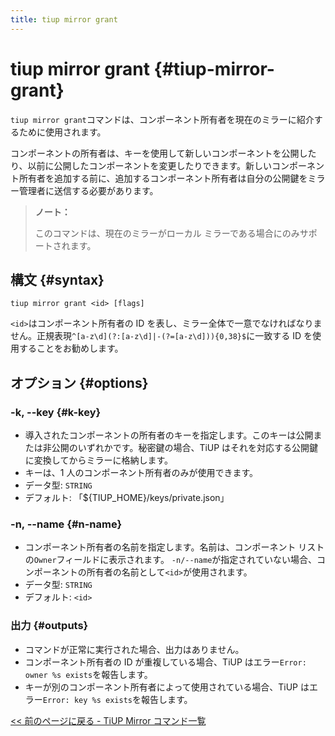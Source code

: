 ```yaml
---
title: tiup mirror grant
---
```


# tiup mirror grant {#tiup-mirror-grant}

`tiup mirror grant`コマンドは、コンポーネント所有者を現在のミラーに紹介するために使用されます。

コンポーネントの所有者は、キーを使用して新しいコンポーネントを公開したり、以前に公開したコンポーネントを変更したりできます。新しいコンポーネント所有者を追加する前に、追加するコンポーネント所有者は自分の公開鍵をミラー管理者に送信する必要があります。

> **ノート：**
>
> このコマンドは、現在のミラーがローカル ミラーである場合にのみサポートされます。

## 構文 {#syntax}

```shell
tiup mirror grant <id> [flags]
```

`<id>`はコンポーネント所有者の ID を表し、ミラー全体で一意でなければなりません。正規表現`^[a-z\d](?:[a-z\d]|-(?=[a-z\d])){0,38}$`に一致する ID を使用することをお勧めします。

## オプション {#options}

### -k, --key {#k-key}

-   導入されたコンポーネントの所有者のキーを指定します。このキーは公開または非公開のいずれかです。秘密鍵の場合、TiUP はそれを対応する公開鍵に変換してからミラーに格納します。
-   キーは、1 人のコンポーネント所有者のみが使用できます。
-   データ型: `STRING`
-   デフォルト: 「${TIUP_HOME}/keys/private.json」

### -n, --name {#n-name}

-   コンポーネント所有者の名前を指定します。名前は、コンポーネント リストの`Owner`フィールドに表示されます。 `-n/--name`が指定されていない場合、コンポーネントの所有者の名前として`<id>`が使用されます。
-   データ型: `STRING`
-   デフォルト: `<id>`

### 出力 {#outputs}

-   コマンドが正常に実行された場合、出力はありません。
-   コンポーネント所有者の ID が重複している場合、TiUP はエラー`Error: owner %s exists`を報告します。
-   キーが別のコンポーネント所有者によって使用されている場合、TiUP はエラー`Error: key %s exists`を報告します。

[&lt;&lt; 前のページに戻る - TiUP Mirror コマンド一覧](/tiup/tiup-command-mirror.md#command-list)
